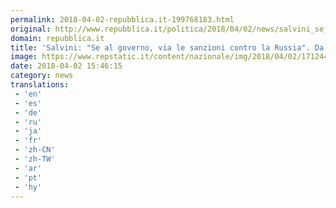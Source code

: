 ```yaml
---
permalink: 2018-04-02-repubblica.it-199768183.html
original: http://www.repubblica.it/politica/2018/04/02/news/salvini_se_al_governo_via_le_sanzioni_contro_la_russia_verso_faccia_a_faccia_con_di_maio-192801970/?rss
domain: repubblica.it
title: 'Salvini: "Se al governo, via le sanzioni contro la Russia". Da mercoledì al via le consultazioni'
image: https://www.repstatic.it/content/nazionale/img/2018/04/02/171244754-ea1c2c2f-e6e4-4e98-b85f-3196b40106ec.jpg
date: 2018-04-02 15:46:15
category: news
translations: 
 - 'en'
 - 'es'
 - 'de'
 - 'ru'
 - 'ja'
 - 'fr'
 - 'zh-CN'
 - 'zh-TW'
 - 'ar'
 - 'pt'
 - 'hy'
---
```


